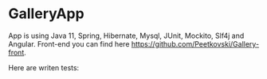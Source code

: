 # GalleryApp
App is using Java 11, Spring, Hibernate, Mysql, JUnit, Mockito, Slf4j and Angular. Front-end you can find here https://github.com/Peetkovski/Gallery-front.

Here are writen tests:

